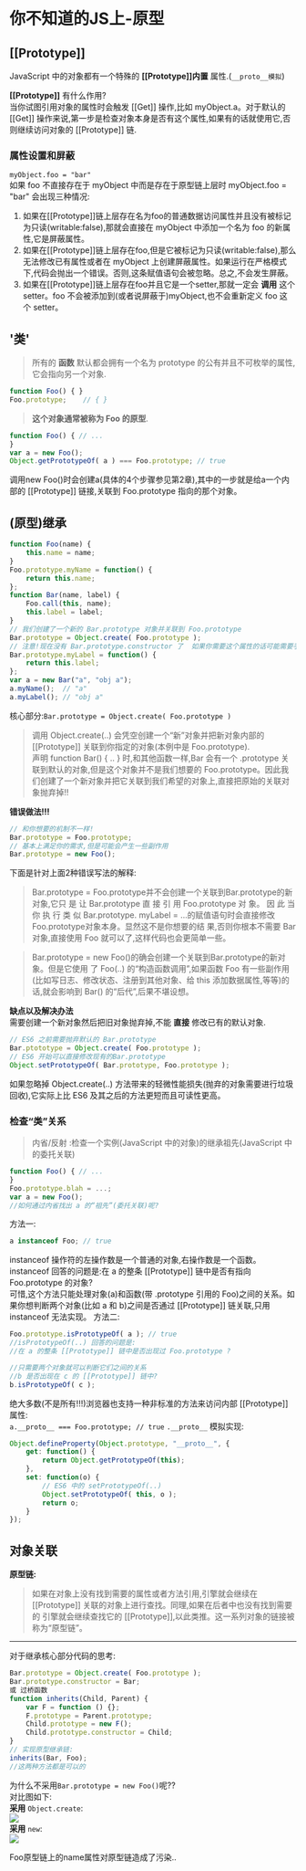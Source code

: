 # 你不知道的JS上-原型
## [[Prototype]]
JavaScript 中的对象都有一个特殊的 **[[Prototype]]内置** 属性.(`__proto__模拟`)

**[[Prototype]]** 有什么作用?  
当你试图引用对象的属性时会触发 [[Get]] 操作,比如 myObject.a。对于默认的 [[Get]] 操作来说,第一步是检查对象本身是否有这个属性,如果有的话就使用它,否则继续访问对象的 [[Prototype]] 链.

### 属性设置和屏蔽
`myObject.foo = "bar"`  
如果 foo 不直接存在于 myObject 中而是存在于原型链上层时 myObject.foo = "bar" 会出现三种情况:  
1. 如果在[[Prototype]]链上层存在名为foo的普通数据访问属性并且没有被标记为只读(writable:false),那就会直接在 myObject 中添加一个名为 foo 的新属性,它是屏蔽属性。
2. 如果在[[Prototype]]链上层存在foo,但是它被标记为只读(writable:false),那么 无法修改已有属性或者在 myObject 上创建屏蔽属性。如果运行在严格模式下,代码会抛出一个错误。否则,这条赋值语句会被忽略。总之,不会发生屏蔽。
3. 如果在[[Prototype]]链上层存在foo并且它是一个setter,那就一定会 **调用** 这个 setter。foo 不会被添加到(或者说屏蔽于)myObject,也不会重新定义 foo 这 个 setter。

## '类'
> 所有的 **函数** 默认都会拥有一个名为 prototype 的公有并且不可枚举的属性,它会指向另一个对象.

```js
function Foo() { }
Foo.prototype;    // { }
```
> **这个对象通常被称为 Foo 的原型**.

```js
function Foo() { // ...
}
var a = new Foo();
Object.getPrototypeOf( a ) === Foo.prototype; // true
```
调用new Foo()时会创建a(具体的4个步骤参见第2章),其中的一步就是给a一个内部的 [[Prototype]] 链接,关联到 Foo.prototype 指向的那个对象。

## (原型)继承
```js
function Foo(name) {
    this.name = name;
}
Foo.prototype.myName = function() {
    return this.name;
};
function Bar(name, label) {
    Foo.call(this, name);
    this.label = label;
}
// 我们创建了一个新的 Bar.prototype 对象并关联到 Foo.prototype
Bar.prototype = Object.create( Foo.prototype );
// 注意!现在没有 Bar.prototype.constructor 了  如果你需要这个属性的话可能需要手动修复一下它
Bar.prototype.myLabel = function() {
    return this.label;
};
var a = new Bar("a", "obj a");
a.myName();  // "a"
a.myLabel(); // "obj a"
```
核心部分:`Bar.prototype = Object.create( Foo.prototype )`  
> 调用 Object.create(..) 会凭空创建一个“新”对象并把新对象内部的 [[Prototype]] 关联到你指定的对象(本例中是 Foo.prototype).  
声明 function Bar() { .. } 时,和其他函数一样,Bar 会有一个 .prototype 关联到默认的对象,但是这个对象并不是我们想要的 Foo.prototype。因此我们创建了一个新对象并把它关联到我们希望的对象上,直接把原始的关联对象抛弃掉!!

**错误做法!!!**
```js
// 和你想要的机制不一样!
Bar.prototype = Foo.prototype;
// 基本上满足你的需求,但是可能会产生一些副作用
Bar.prototype = new Foo();
```
下面是针对上面2种错误写法的解释:  
> Bar.prototype = Foo.prototype并不会创建一个关联到Bar.prototype的新对象,它只 是 让 Bar.prototype 直 接 引 用 Foo.prototype 对 象。 因 此 当 你 执 行 类 似 Bar.prototype. myLabel = ...的赋值语句时会直接修改Foo.prototype对象本身。显然这不是你想要的结 果,否则你根本不需要 Bar 对象,直接使用 Foo 就可以了,这样代码也会更简单一些。  

> Bar.prototype = new Foo()的确会创建一个关联到Bar.prototype的新对象。但是它使用 了 Foo(..) 的“构造函数调用”,如果函数 Foo 有一些副作用(比如写日志、修改状态、注册到其他对象、给 this 添加数据属性,等等)的话,就会影响到 Bar() 的“后代”,后果不堪设想。

**缺点以及解决办法**  
需要创建一个新对象然后把旧对象抛弃掉,不能 **直接** 修改已有的默认对象.
```js
// ES6 之前需要抛弃默认的 Bar.prototype
Bar.ptototype = Object.create( Foo.prototype );
// ES6 开始可以直接修改现有的Bar.prototype
Object.setPrototypeOf( Bar.prototype, Foo.prototype );
```
如果忽略掉 Object.create(..) 方法带来的轻微性能损失(抛弃的对象需要进行垃圾回收),它实际上比 ES6 及其之后的方法更短而且可读性更高。
### 检查“类”关系
> 内省/反射 :检查一个实例(JavaScript 中的对象)的继承祖先(JavaScript 中的委托关联)

```js
function Foo() { // ...
}
Foo.prototype.blah = ...;
var a = new Foo();
//如何通过内省找出 a 的“祖先”(委托关联)呢?
```
方法一:
```js
a instanceof Foo; // true
```
instanceof 操作符的左操作数是一个普通的对象,右操作数是一个函数。instanceof 回答的问题是:在 a 的整条 [[Prototype]] 链中是否有指向 Foo.prototype 的对象?  
可惜,这个方法只能处理对象(a)和函数(带 .prototype 引用的 Foo)之间的关系。如果你想判断两个对象(比如 a 和 b)之间是否通过 [[Prototype]] 链关联,只用 instanceof 无法实现。
方法二:
```js
Foo.prototype.isPrototypeOf( a ); // true
//isPrototypeOf(..) 回答的问题是:
//在 a 的整条 [[Prototype]] 链中是否出现过 Foo.prototype ?

//只需要两个对象就可以判断它们之间的关系
//b 是否出现在 c 的 [[Prototype]] 链中?
b.isPrototypeOf( c );
```

绝大多数(不是所有!!!)浏览器也支持一种非标准的方法来访问内部 [[Prototype]] 属性:   
`a.__proto__ === Foo.prototype; // true`
`.__proto__` 模拟实现:
```js
Object.defineProperty(Object.prototype, "__proto__", {
    get: function() {
        return Object.getPrototypeOf(this);
    },
    set: function(o) {
        // ES6 中的 setPrototypeOf(..)
        Object.setPrototypeOf( this, o );
        return o;
    }
});
```

## 对象关联
**原型链:**
> 如果在对象上没有找到需要的属性或者方法引用,引擎就会继续在 [[Prototype]] 关联的对象上进行查找。同理,如果在后者中也没有找到需要的 引擎就会继续查找它的 [[Prototype]],以此类推。这一系列对象的链接被称为“原型链”。

---
对于继承核心部分代码的思考:  
```js
Bar.prototype = Object.create( Foo.prototype );
Bar.prototype.constructor = Bar;
或 过桥函数
function inherits(Child, Parent) {
    var F = function () {};
    F.prototype = Parent.prototype;
    Child.prototype = new F();
    Child.prototype.constructor = Child;
}
// 实现原型继承链:
inherits(Bar, Foo);
//这两种方法都是可以的
```
为什么不采用`Bar.prototype = new Foo()`呢??  
对比图如下:  
**采用** `Object.create`:  
![](../Images/采用create.png)  
**采用** `new`:  
![](../Images/采用new.png)

Foo原型链上的name属性对原型链造成了污染..
